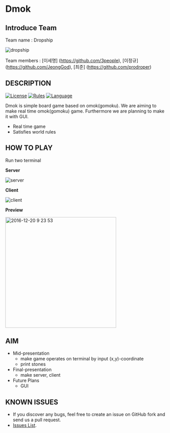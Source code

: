 Dmok
===============================================================
## Introduce Team

Team name : Dropship

![dropship](https://cloud.githubusercontent.com/assets/22341389/21349560/ecf879f6-c6f5-11e6-8e22-69b25849fca7.gif)

Team members : [이세명] (https://github.com/3people), [이정규] (https://github.com/JeongGod), [최준] (https://github.com/prodroper)
## DESCRIPTION
[![License](https://img.shields.io/badge/license-MIT-green.svg)](https://opensource.org/licenses/MIT)
[![Rules](https://img.shields.io/badge/Rules-Wiki-red.svg)](https://en.wikipedia.org/wiki/Gomoku#Official_rules)
[![Language](https://img.shields.io/badge/language-Python-blue.svg)](https://www.python.org/)

Dmok is simple board game based on omok(gomoku). We are aiming to make real time omok(gomoku) game. Furthermore we are planning to make it with GUI.

* Real time game
* Satisfies world rules

## HOW TO PLAY

Run two terminal

**Server**


![server](https://cloud.githubusercontent.com/assets/22341389/21348901/9a1c7a28-c6f2-11e6-920c-5272429bb896.gif)


**Client**


![client](https://cloud.githubusercontent.com/assets/22341389/21349061/4ca0971a-c6f3-11e6-8fe6-d70bc15a068e.gif)


**Preview**

<img width="346" alt="2016-12-20 9 23 53" src="https://cloud.githubusercontent.com/assets/22341389/21350461/ae5561dc-c6fa-11e6-963d-71a3a647a10b.png">

## AIM

* Mid-presentation
  * make game operates on terminal by input (x,y)-coordinate
  * print stones
* Final-presentation
  * make server, client
* Future Plans
  * GUI

## KNOWN ISSUES

* If you discover any bugs, feel free to create an issue on GitHub fork and send us a pull request.
* [Issues List](https://github.com/3people/dropship_project).
